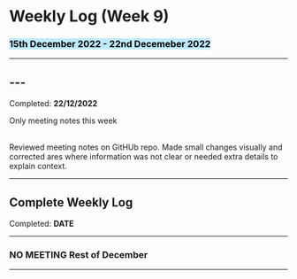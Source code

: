 # <strong>Weekly Log (Week 9)</strong>
### <mark style="background: #BDEBFF!important"><strong>15th December 2022 - 22nd Decemeber 2022</strong>

---
## <strong>---</strong>
Completed: **22/12/2022** 

Only meeting notes this week<br><br>

Reviewed meeting notes on GitHUb repo. Made small changes visually and corrected ares where information was not clear or needed extra details to explain context. 

---

## <strong>Complete Weekly Log</strong>

Completed: **DATE**  

---

### NO MEETING Rest of December 

---